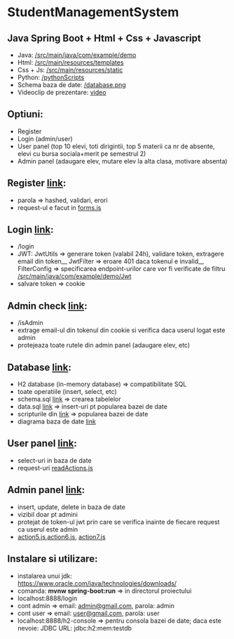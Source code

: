 # StudentManagementSystem

## Java Spring Boot + Html + Css + Javascript

* Java: [/src/main/java/com/example/demo](https://github.com/Andreii1414/StudentManagementSystem/tree/main/src/main/java/com/example/demo) 
* Html: [/src/main/resources/templates](https://github.com/Andreii1414/StudentManagementSystem/tree/main/src/main/resources/templates) 
* Css + Js: [/src/main/resources/static](https://github.com/Andreii1414/StudentManagementSystem/tree/main/src/main/resources/static) 
* Python: [/pythonScripts](https://github.com/Andreii1414/StudentManagementSystem/tree/main/pythonScripts) 
* Schema baza de date: [/database.png](https://github.com/Andreii1414/StudentManagementSystem/blob/main/database.png)
* Videoclip de prezentare: [video](https://www.youtube.com/watch?v=hwvMqzz2Fu4)

## Optiuni: 
- Register 
- Login (admin/user)
- User panel (top 10 elevi, toti dirigintii, top 5 materii ca nr de absente, elevi cu bursa sociala+merit pe semestrul 2)
- Admin panel (adaugare elev, mutare elev la alta clasa, motivare absenta) 

## Register [link](https://github.com/Andreii1414/StudentManagementSystem/blob/main/src/main/java/com/example/demo/Controllers/RegistrationController.java):
- parola => hashed, validari, erori 
- request-ul e facut in [forms.js](https://github.com/Andreii1414/StudentManagementSystem/blob/main/src/main/resources/static/forms.js) 

## Login [link](https://github.com/Andreii1414/StudentManagementSystem/blob/main/src/main/java/com/example/demo/Controllers/LoginController.java): 
- /login 
- JWT: JwtUtils => generare token (valabil 24h), validare token, extragere email din token__
       JwtFilter => eroare 401 daca tokenul e invalid__
       FilterConfig => specificarea endpoint-urilor care vor fi verificate de filtru
       [/src/main/java/com/example/demo/Jwt](https://github.com/Andreii1414/StudentManagementSystem/tree/main/src/main/java/com/example/demo/Jwt)
- salvare token => cookie 

## Admin check [link](https://github.com/Andreii1414/StudentManagementSystem/blob/main/src/main/java/com/example/demo/Controllers/AdminCheckController.java):
- /isAdmin
- extrage email-ul din tokenul din cookie si verifica daca userul logat este admin
- protejeaza toate rutele din admin panel (adaugare elev, etc)

## Database [link](https://github.com/Andreii1414/StudentManagementSystem/blob/main/src/main/java/com/example/demo/Database.java):
- H2 database (in-memory database) => compatibilitate SQL
- toate operatiile (insert, select, etc) 
- schema.sql [link](https://github.com/Andreii1414/StudentManagementSystem/blob/main/src/main/resources/schema.sql) => crearea tabelelor 
- data.sql [link](https://github.com/Andreii1414/StudentManagementSystem/blob/main/src/main/resources/data.sql) => insert-uri pt popularea bazei de date 
- scripturile din [link](https://github.com/Andreii1414/StudentManagementSystem/tree/main/pythonScripts) => popularea bazei de date
- diagrama baza de date [link](https://github.com/Andreii1414/StudentManagementSystem/blob/main/database.png) 

## User panel [link](https://github.com/Andreii1414/StudentManagementSystem/blob/main/src/main/java/com/example/demo/Controllers/ReadController.java):
- select-uri in baza de date 
- request-uri [readActions.js](https://github.com/Andreii1414/StudentManagementSystem/blob/main/src/main/resources/static/readActions.js)

## Admin panel [link](https://github.com/Andreii1414/StudentManagementSystem/blob/main/src/main/java/com/example/demo/Controllers/UpdateController.java):
- insert, update, delete in baza de date
- vizibil doar pt admini
- protejat de token-ul jwt prin care se verifica inainte de fiecare request ca userul este admin
- [action5.js](https://github.com/Andreii1414/StudentManagementSystem/blob/main/src/main/resources/static/action5.js),[action6.js](https://github.com/Andreii1414/StudentManagementSystem/blob/main/src/main/resources/static/action6.js), [action7.js](https://github.com/Andreii1414/StudentManagementSystem/blob/main/src/main/resources/static/action5.js)


## Instalare si utilizare: 
- instalarea unui jdk: https://www.oracle.com/java/technologies/downloads/ 
- comanda: **mvnw spring-boot:run** => in directorul proiectului
- localhost:8888/login
- cont admin => email: admin@gmail.com, parola: admin 
- cont user => email: user@gmail.com, parola: user 
- localhost:8888/h2-console => pentru consola bazei de date; daca este nevoie: JDBC URL: jdbc:h2:mem:testdb


